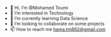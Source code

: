 - 👋 Hi, I’m @Mohamed Toumi
- 👀 I’m interested in Technology
- 🌱 I’m currently learning Data Science
- 💞️ I’m looking to collaborate on some projects
- 📫 How to reach me hama.tm662@gmail.com

<!---
ZeroDay0utplay/ZeroDay0utplay is a ✨ special ✨ repository because its `README.md` (this file) appears on your GitHub profile.
You can click the Preview link to take a look at your changes.
--->
